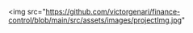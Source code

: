 <img src="https://github.com/victorgenari/finance-control/blob/main/src/assets/images/projectImg.jpg"

